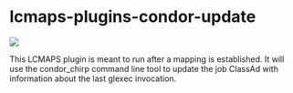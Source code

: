 # lcmaps-plugins-condor-update

![](https://api.travis-ci.org/lcmaps-plugins/lcmaps-plugins-condor-update.svg?branch=master)

This LCMAPS plugin is meant to run after a mapping is established.
It will use the condor_chirp command line tool to update the job ClassAd
with information about the last glexec invocation.

